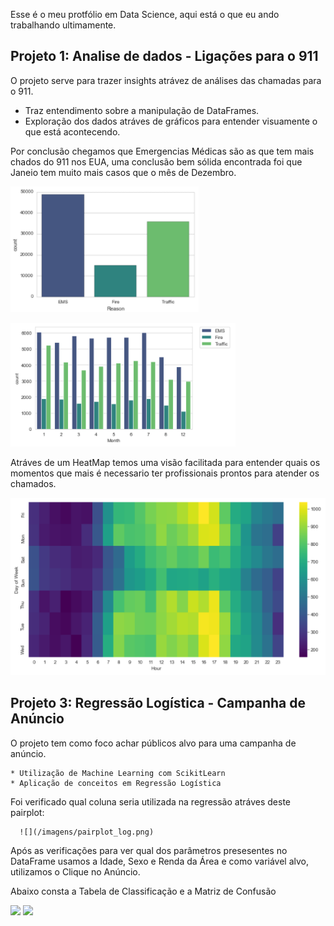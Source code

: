 Esse é o meu protfólio em Data Science, aqui está o que eu ando trabalhando ultimamente.


## Projeto 1: Analise de dados - Ligações para o 911
O projeto serve para trazer insights atrávez de análises das chamadas para o 911.

   * Traz entendimento sobre a manipulação de DataFrames.
   * Exploração dos dados atráves de gráficos para entender visuamente o que está acontecendo.

Por conclusão chegamos que Emergencias Médicas são as que tem mais chados do 911 nos EUA, uma conclusão bem sólida encontrada foi que Janeio tem muito mais casos que o mês de Dezembro.

 ![](/imagens/EMS_count.png) 
 
 ![](/imagens/EMS_months.png)
 
 Atráves de um HeatMap temos uma visão facilitada para entender quais os momentos que mais é necessario ter profissionais prontos para atender os chamados.
 
 ![](/imagens/heatmap.png)
 
 
## Projeto 3: Regressão Logística - Campanha de Anúncio
O projeto tem como foco achar públicos alvo para uma campanha de anúncio.

    * Utilização de Machine Learning com ScikitLearn
    * Aplicação de conceitos em Regressão Logística
    
  Foi verificado qual coluna seria utilizada na regressão atráves deste pairplot:
    
    
      ![](/imagens/pairplot_log.png)
    
    
  Após as verificações para ver qual dos parâmetros presesentes no DataFrame usamos a Idade, Sexo e Renda da Área e como variável alvo, utilizamos o Clique no Anúncio.
  
  Abaixo consta a Tabela de Classificação e a Matriz de Confusão 
  
  ![](/images/cr_log.png)  ![](/images/cm_log.png)
  
  
  
